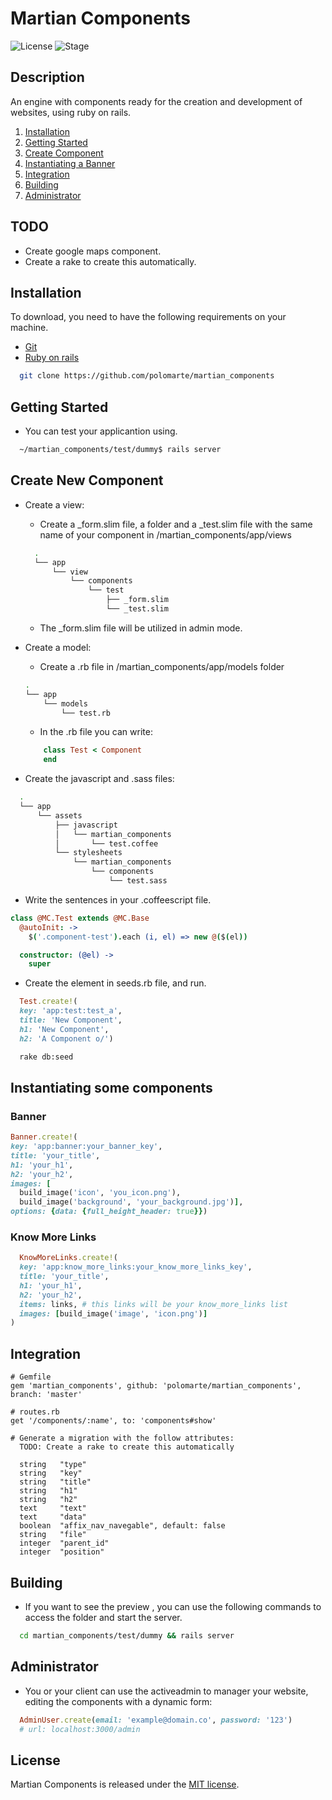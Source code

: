 # Martian Components
![License](https://img.shields.io/github/license/mashape/apistatus.svg)
![Stage](https://img.shields.io/badge/Stage-Developing-red.svg)

## Description

An engine with components ready for the creation and development of websites, using ruby on rails.

1. [Installation](#installation)
2. [Getting Started](#getting-started)
3. [Create Component](#create-new-component)
4. [Instantiating a Banner](#instantiating-some-components)
5. [Integration](#integration)
6. [Building](#building)
7. [Administrator](#administrator)

## TODO
- Create google maps component.
- Create a rake to create this automatically.

## Installation

To download, you need to have the following requirements on your machine.

- [Git](https://git-scm.com/)
- [Ruby on rails](http://rubyonrails.org/)

```bash
  git clone https://github.com/polomarte/martian_components
```

## Getting Started
  - You can test your applicantion using.   

```bash
  ~/martian_components/test/dummy$ rails server
```
## Create New Component

  - Create a view: 

    - Create a _form.slim file, a folder and a _test.slim file with the same name of your component in /martian_components/app/views


    ```bash
      .
      └── app
          └── view
              └── components
                  └── test
                      ├── _form.slim
                      └── _test.slim

    ````
    
    - The _form.slim file will be utilized in admin mode.
    
  - Create a model:

    - Create a .rb file in /martian_components/app/models folder
    
    ```bash
    .
    └── app
        └── models
            └── test.rb
    ```
    
    - In the .rb file you can write:

    ~~~~~ ruby
        class Test < Component
        end
    ~~~~~

  - Create the javascript and .sass files:

```bash    
  .
  └── app
      └── assets
          ├── javascript
          │   └── martian_components
          │       └── test.coffee
          └── stylesheets
              └── martian_components
                  └── components
                      └── test.sass

```

  - Write the sentences in your .coffeescript file.

```coffeescript
class @MC.Test extends @MC.Base
  @autoInit: ->
    $('.component-test').each (i, el) => new @($(el))

  constructor: (@el) ->
    super
```
- Create the element in seeds.rb file, and run.

~~~~~ ruby
  Test.create!(
  key: 'app:test:test_a',
  title: 'New Component',
  h1: 'New Component',
  h2: 'A Component o/')
~~~~~

```bash
  rake db:seed
```
## Instantiating some components
  
### Banner
  ~~~~~ ruby
  Banner.create!(
  key: 'app:banner:your_banner_key',
  title: 'your_title',
  h1: 'your_h1',
  h2: 'your_h2',
  images: [
    build_image('icon', 'you_icon.png'),
    build_image('background', 'your_background.jpg')],
  options: {data: {full_height_header: true}})
  ~~~~~
  
### Know More Links
  ~~~~~ ruby
    KnowMoreLinks.create!(
    key: 'app:know_more_links:your_know_more_links_key',
    title: 'your_title',
    h1: 'your_h1',
    h2: 'your_h2',
    items: links, # this links will be your know_more_links list
    images: [build_image('image', 'icon.png')]
  )
~~~~~
  
## Integration

    # Gemfile
    gem 'martian_components', github: 'polomarte/martian_components', branch: 'master'

    # routes.rb
    get '/components/:name', to: 'components#show'

    # Generate a migration with the follow attributes:
      TODO: Create a rake to create this automatically

      string   "type"
      string   "key"
      string   "title"
      string   "h1"
      string   "h2"
      text     "text"
      text     "data"
      boolean  "affix_nav_navegable", default: false
      string   "file"
      integer  "parent_id"
      integer  "position"

## Building

- If you want to see the preview , you can use the following commands to access the folder and start the server.

```bash
  cd martian_components/test/dummy && rails server
```

## Administrator

- You or your client can use the activeadmin to manager your website, editing the components with a dynamic form:
~~~~ruby
  AdminUser.create(email: 'example@domain.co', password: '123')
  # url: localhost:3000/admin
~~~~

## License

Martian Components is released under the [MIT license](https://github.com/polomarte/martian_components/blob/master/MIT-LICENSE).
